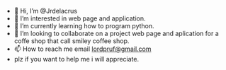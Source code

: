 - 👋 Hi, I’m @Jrdelacrus
- 👀 I’m interested in web page and application.
- 🌱 I’m currently learning how to program python.
- 💞️ I’m looking to collaborate on a project web page and aplication for a coffe shop that call smiley coffee shop.
- 📫 How to reach me email lordpruf@gmail.com
- plz if you want to help me i will appreciate.

<!---
Jrdelacrus/Jrdelacrus is a ✨ special ✨ repository because its `README.md` (this file) appears on your GitHub profile.
You can click the Preview link to take a look at your changes.
--->
